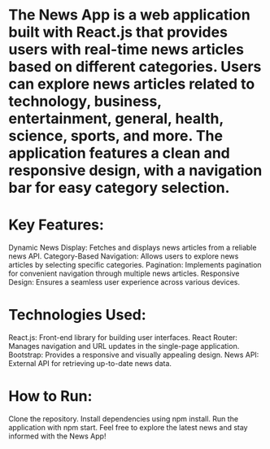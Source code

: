 # The News App is a web application built with React.js that provides users with real-time news articles based on different categories. Users can explore news articles related to technology, business, entertainment, general, health, science, sports, and more. The application features a clean and responsive design, with a navigation bar for easy category selection.

# Key Features:
Dynamic News Display: Fetches and displays news articles from a reliable news API. Category-Based Navigation: Allows users to explore news articles by selecting specific categories. Pagination: Implements pagination for convenient navigation through multiple news articles. Responsive Design: Ensures a seamless user experience across various devices.

# Technologies Used:
React.js: Front-end library for building user interfaces. React Router: Manages navigation and URL updates in the single-page application. Bootstrap: Provides a responsive and visually appealing design. News API: External API for retrieving up-to-date news data.

# How to Run:
Clone the repository. Install dependencies using npm install. Run the application with npm start. Feel free to explore the latest news and stay informed with the News App!
